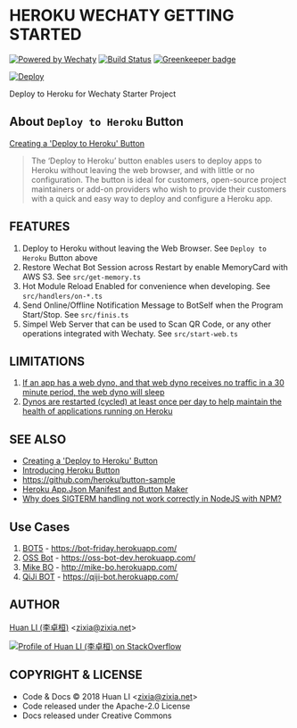 # HEROKU WECHATY GETTING STARTED

[![Powered by Wechaty](https://img.shields.io/badge/Powered%20By-Wechaty-blue.svg)](https://github.com/chatie/wechaty)
[![Build Status](https://travis-ci.com/wechaty/heroku-wechaty-getting-started.svg?branch=master)](https://travis-ci.com/wechaty/heroku-wechaty-getting-started)
[![Greenkeeper badge](https://badges.greenkeeper.io/wechaty/heroku-wechaty-getting-started.svg)](https://greenkeeper.io/)

[![Deploy](https://www.herokucdn.com/deploy/button.svg)](https://heroku.com/deploy)

Deploy to Heroku for Wechaty Starter Project

## About `Deploy to Heroku` Button

[Creating a 'Deploy to Heroku' Button](https://devcenter.heroku.com/articles/heroku-button)

> The ‘Deploy to Heroku’ button enables users to deploy apps to Heroku without leaving the web browser, and with little or no configuration. The button is ideal for customers, open-source project maintainers or add-on providers who wish to provide their customers with a quick and easy way to deploy and configure a Heroku app.

## FEATURES

1. Deploy to Heroku without leaving the Web Browser. See `Deploy to Heroku` Button above
1. Restore Wechat Bot Session across Restart by enable MemoryCard with AWS S3. See `src/get-memory.ts`
1. Hot Module Reload Enabled for convenience when developing. See `src/handlers/on-*.ts`
1. Send Online/Offline Notification Message to BotSelf when the Program Start/Stop. See `src/finis.ts`
1. Simpel Web Server that can be used to Scan QR Code, or any other operations integrated with Wechaty. See `src/start-web.ts`

## LIMITATIONS

1. [If an app has a web dyno, and that web dyno receives no traffic in a 30 minute period, the web dyno will sleep](https://devcenter.heroku.com/articles/free-dyno-hours#dyno-sleeping)
1. [Dynos are restarted (cycled) at least once per day to help maintain the health of applications running on Heroku](https://devcenter.heroku.com/articles/dynos#restarting)

## SEE ALSO

- [Creating a 'Deploy to Heroku' Button](https://devcenter.heroku.com/articles/heroku-button)
- [Introducing Heroku Button](https://blog.heroku.com/heroku-button)
- <https://github.com/heroku/button-sample>
- [Heroku App.Json Manifest and Button Maker](https://www.expeditedssl.com/heroku-button-maker)
- [Why does SIGTERM handling not work correctly in NodeJS with NPM?](https://help.heroku.com/ROG3H81R/why-does-sigterm-handling-not-work-correctly-in-nodejs-with-npm)

## Use Cases

1. [BOT5](https://github.com/wechaty/bot5) - <https://bot-friday.herokuapp.com/>
1. [OSS Bot](https://github.com/kaiyuanshe/OSS-bot) - <https://oss-bot-dev.herokuapp.com/>
1. [Mike BO](https://github.com/huan/mike-bo) - <http://mike-bo.herokuapp.com/>
1. [QiJi BOT](https://github.com/juzibot/qijibot) - <https://qiji-bot.herokuapp.com/>

## AUTHOR

[Huan LI (李卓桓)](http://linkedin.com/in/zixia) \<zixia@zixia.net\>

[![Profile of Huan LI (李卓桓) on StackOverflow](https://stackexchange.com/users/flair/265499.png)](https://stackexchange.com/users/265499)

## COPYRIGHT & LICENSE

- Code & Docs © 2018 Huan LI \<zixia@zixia.net\>
- Code released under the Apache-2.0 License
- Docs released under Creative Commons
